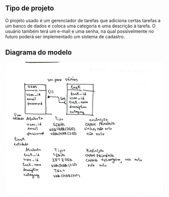 ## Tipo de projeto

O projeto usado é um gerenciador de tarefas que adiciona certas tarefas a um
banco de dados e coloca uma categoria e uma descrição à tarefa. O usuário também
terá um e-mail e uma senha, na qual possivelmente no futuro poderá ser implementado
um sistema de cadastro.

## Diagrama do modelo

<img src="modelo-banco.png"></img>